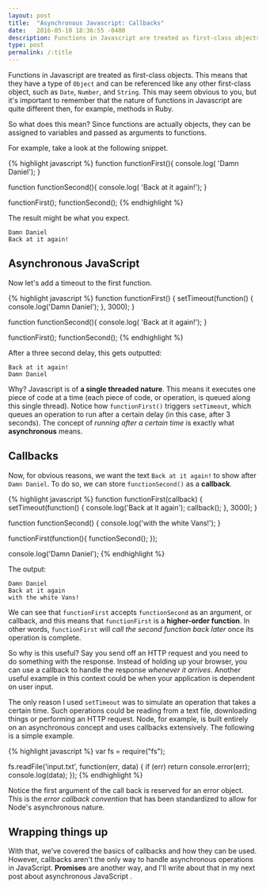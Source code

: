 ```yaml
---
layout: post
title:  "Asynchronous Javascript: Callbacks"
date:   2016-05-10 18:36:55 -0400
description: Functions in Javascript are treated as first-class objects. This means that they have a type of `Object` and can be referenced like any other first-class object, such as `Date`, `Number`, and `String`. This may seem obvious to you, but it's important to remember that the nature of functions in Javascript are quite different then, for example, methods in Ruby...
type: post
permalink: /:title
---
```


Functions in Javascript are treated as first-class objects. This means that they have a type of `Object` and can be referenced like any other first-class object, such as `Date`, `Number`, and `String`. This may seem obvious to you, but it's important to remember that the nature of functions in Javascript are quite different then, for example, methods in Ruby.

So what does this mean? Since functions are actually objects, they can be assigned to variables and passed as arguments to functions. 

For example, take a look at the following snippet.

{% highlight javascript %}
function functionFirst(){
  console.log( 'Damn Daniel');
}

function functionSecond(){
  console.log( 'Back at it again!');
}

functionFirst();
functionSecond();
{% endhighlight %}

The result might be what you expect.

`Damn Daniel` <br>
`Back at it again!`

## Asynchronous JavaScript

Now let's add a timeout to the first function. 

{% highlight javascript %}
function functionFirst() {
  setTimeout(function() {
    console.log('Damn Daniel');
  }, 3000);
}

function functionSecond(){
  console.log( 'Back at it again!');
}

functionFirst();
functionSecond();
{% endhighlight %}

After a three second delay, this gets outputted:

`Back at it again!` <br>
`Damn Daniel`

Why? Javascript is of **a single threaded nature**. This means it executes one piece of code at a time (each piece of code, or operation, is queued along this single thread). Notice how `functionFirst()` triggers `setTimeout`, which queues an operation to run after a certain delay (in this case, after 3 seconds). The concept of *running after a certain time* is exactly what **asynchronous** means.

## Callbacks

Now, for obvious reasons, we want the text `Back at it again!` to show after `Damn Daniel`. To do so, we can store `functionSecond()` as a **callback**.

{% highlight javascript %}
function functionFirst(callback) {
  setTimeout(function() {
    console.log('Back at it again');
    callback();
    }, 3000);
}

function functionSecond() {
  console.log('with the white Vans!');
}

functionFirst(function(){
  functionSecond();
});

console.log('Damn Daniel');
{% endhighlight %}

The output:

`Damn Daniel` <br>
`Back at it again` <br>
`with the white Vans!`

We can see that `functionFirst` accepts `functionSecond` as an argument, or callback, and this means that `functionFirst` is a **higher-order function**. In other words, `functionFirst` will *call the second function back later* once its operation is complete.

So why is this useful? Say you send off an HTTP request and you need to do something with the response. Instead of holding up your browser, you can use a callback to handle the response *whenever it arrives*. Another useful example in this context could be when your application is dependent on user input.

The only reason I used `setTimeout` was to simulate an operation that takes a certain time. Such operations could be reading from a text file, downloading things or performing an HTTP request. Node, for example, is built entirely on an asynchronous concept and uses callbacks extensively. The following is a simple example.

{% highlight javascript %}
var fs = require("fs");

fs.readFile('input.txt', function(err, data) {
  if (err) return console.error(err);
  console.log(data);
});
{% endhighlight %}

Notice the first argument of the call back is reserved for an error object. This is the *error callback convention* that has been standardized to allow for Node's asynchronous nature.

## Wrapping things up

With that, we've covered the basics of callbacks and how they can be used. However, callbacks aren't the only way to handle asynchronous operations in JavaScript. **Promises** are another way, and I'll write about that in my next post about asynchronous JavaScript <i class="fa fa-smile-o" aria-hidden="true"></i>.